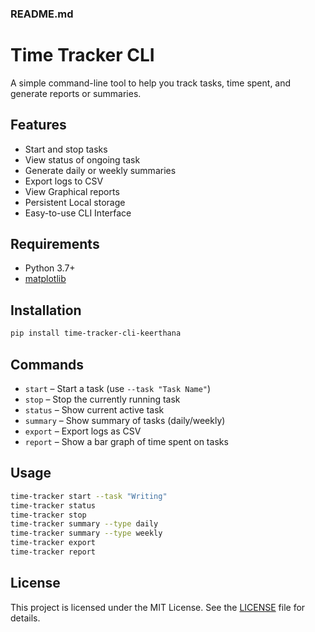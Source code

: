 ### README.md

# Time Tracker CLI

A simple command-line tool to help you track tasks, time spent, and generate reports or summaries.

## Features

- Start and stop tasks
- View status of ongoing task
- Generate daily or weekly summaries
- Export logs to CSV
- View Graphical reports
- Persistent Local storage
- Easy-to-use CLI Interface

## Requirements

- Python 3.7+
- [matplotlib](https://matplotlib.org/)

## Installation

```bash
pip install time-tracker-cli-keerthana
```
## Commands

- `start` – Start a task (use `--task "Task Name"`)
- `stop` – Stop the currently running task
- `status` – Show current active task
- `summary` – Show summary of tasks (daily/weekly)
- `export` – Export logs as CSV
- `report` – Show a bar graph of time spent on tasks

## Usage

```bash
time-tracker start --task "Writing"
time-tracker status
time-tracker stop
time-tracker summary --type daily
time-tracker summary --type weekly
time-tracker export
time-tracker report
```
## License

This project is licensed under the MIT License. See the [LICENSE](LICENSE) file for details.